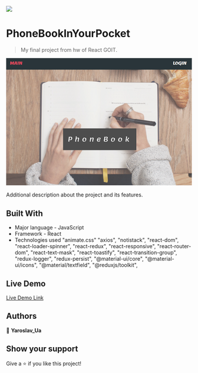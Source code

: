 ![](https://img.shields.io/badge/Yaroslav_Ua-blueviolet)

# PhoneBookInYourPocket

> My final project from hw of React GOIT.

![screenshot](./src/img/forREADME.png)

Additional description about the project and its features.

## Built With

- Major language - JavaScript
- Framework - React
- Technologies used "animate.css" "axios", "notistack", "react-dom",
  "react-loader-spinner", "react-redux", "react-responsive", "react-router-dom",
  "react-text-mask", "react-toastify", "react-transition-group", "redux-logger",
  "redux-persist", "@material-ui/core", "@material-ui/icons",
  "@material/textfield", "@reduxjs/toolkit",

## Live Demo

[Live Demo Link](https://phonebookinyourpocket.netlify.app/)

## Authors

👤 **Yaroslav_Ua**

## Show your support

Give a ⭐️ if you like this project!
